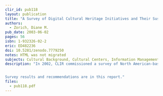 ```yaml
---
clir_id: pub118
layout: publication
title: "A Survey of Digital Cultural Heritage Initiatives and Their Sustainability Concerns"
authors: 
  - Zorich, Diane M.
pub_date: 2003-06-02
pages: 56
isbn: 1-932326-02-2
eric: ED482236
doi: 10.5281/zenodo.7779250
notes: HTML was not migrated
subjects: Cultural Background, Cultural Centers, Information Management, Information Technology, Program Evaluation
description: "In 2002, CLIR commissioned a survey of North American-based digital cultural heritage initiatives (DCHIs). The purpose of the survey was to identify the scope, financing, organizational structure, and sustainability of DCHIs. To gain a funder’s perspective on these initiatives, the survey also included a few public and private funding organizations that support projects with a digital cultural heritage component. The survey was a preliminary step in a larger effort aimed at developing recommendations for a coordinated strategy to sustain and strengthen digital cultural heritage initiatives and their by-products.


Survey results and recommendations are in this report."
files:
  - pub118.pdf
---
```

